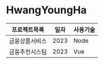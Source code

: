 # HwangYoungHa
 
프로젝트목록 | 일자 | 사용기술 
--------------|-----|--------
금융상품서비스 | 2023 | Node
금융추천시스팀 | 2023 | Vue
